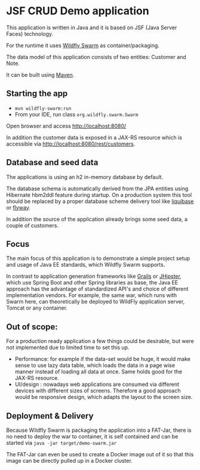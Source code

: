 # JSF CRUD Demo application

This application is written in Java and it is based on JSF (Java Server Faces) technology.

For the runtime it uses [Wildfly Swarm](http://wildfly-swarm.io/) as container/packaging.

The data model of this application consists of two entities: Customer and Note.

It can be built using [Maven](https://maven.apache.org/).

## Starting the app

* `mvn wildfly-swarm:run`
* From your IDE, run class `org.wildfly.swarm.Swarm`

Open browser and access [http://localhost:8080/](http://localhost:8080/)

In addition the customer data is exposed in a JAX-RS resource which is accessible via [http://localhost:8080/rest/customers](http://localhost:8080/rest/customers).

## Database and seed data

The applications is using an h2 in-memory database by default.

The database schema is automatically derived from the JPA entities using Hibernate hbm2ddl feature during startup. On a production system 
this tool should be replaced by a proper database scheme delivery tool like [liquibase](https://www.liquibase.org/) or [flyway](https://flywaydb.org/).

In addition the source of the application already brings some seed data, a couple of customers.

## Focus

The main focus of this application is to demonstrate a simple project setup and usage of Java EE standards, which Wildfly Swarm supports.

In contrast to application generation frameworks like [Grails](https://grails.org/) or [JHipster](https://www.jhipster.tech/), which use Spring Boot and other 
Spring libraries as base, the Java EE approach has the advantage of standardized API's and choice of different implementation vendors.
For example, the same war, which runs with Swarm here, can theoretically be deployed to WildFly application server, Tomcat or any container.

## Out of scope:

For a production ready application a few things could be desirable, but were not implemented due to limited time to set this up.

* Performance: for example if the data-set would be huge, it would make sense to use lazy data table, which loads the data in a page wise manner 
instead of loading all data at once. Same holds good for the JAX-RS resource.
* UI/design : nowadays web applications are consumed via different devices with different sizes of screens. Therefore a good approach would be responsive design, 
which adapts the layout to the screen size.

## Deployment & Delivery

Because Wildfly Swarm is packaging the application into a FAT-Jar, there is no need to deploy the war to container, it is self contained and can be started via
 `java -jar target/demo-swarm.jar`

The FAT-Jar can even be used to create a Docker image out of it so that this image can be directly pulled up in a Docker cluster.
